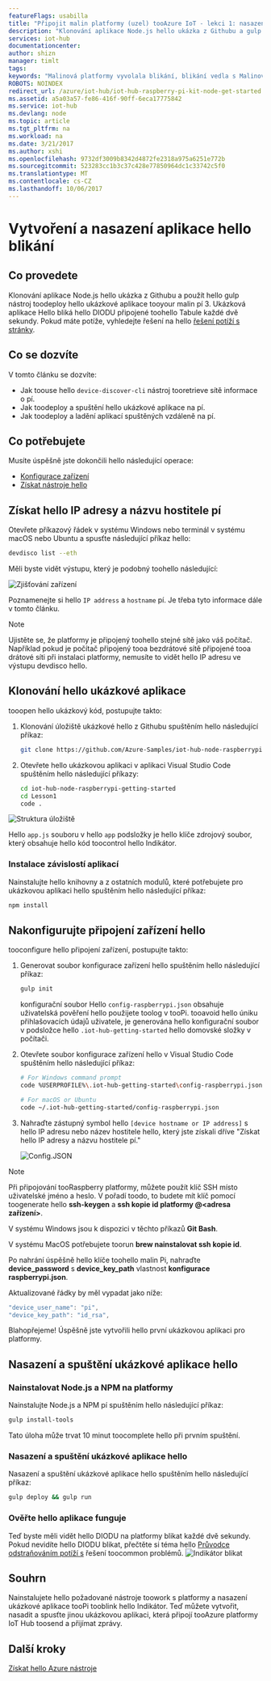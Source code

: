 ```yaml
---
featureFlags: usabilla
title: "Připojit malin platformy (uzel) tooAzure IoT - lekci 1: nasazení aplikace | Microsoft Docs"
description: "Klonování aplikace Node.js hello ukázka z Githubu a gulp toodeploy Tabule tooyour malin pí 3 této aplikace. Tato ukázková aplikace bliká hello DIODU připojené toohello Tabule každé dvě sekundy."
services: iot-hub
documentationcenter: 
author: shizn
manager: timlt
tags: 
keywords: "Malinová platformy vyvolala blikání, blikání vedla s Malinová platformy"
ROBOTS: NOINDEX
redirect_url: /azure/iot-hub/iot-hub-raspberry-pi-kit-node-get-started
ms.assetid: a5a03a57-fe86-416f-90ff-6eca17775842
ms.service: iot-hub
ms.devlang: node
ms.topic: article
ms.tgt_pltfrm: na
ms.workload: na
ms.date: 3/21/2017
ms.author: xshi
ms.openlocfilehash: 9732df3009b8342d4872fe2318a975a6251e772b
ms.sourcegitcommit: 523283cc1b3c37c428e77850964dc1c33742c5f0
ms.translationtype: MT
ms.contentlocale: cs-CZ
ms.lasthandoff: 10/06/2017
---
```

# <a name="create-and-deploy-hello-blink-application"></a>Vytvoření a nasazení aplikace hello blikání
## <a name="what-you-will-do"></a>Co provedete
Klonování aplikace Node.js hello ukázka z Githubu a použít hello gulp nástroj toodeploy hello ukázkové aplikace tooyour malin pí 3. Ukázková aplikace Hello bliká hello DIODU připojené toohello Tabule každé dvě sekundy. Pokud máte potíže, vyhledejte řešení na hello [řešení potíží s stránky](iot-hub-raspberry-pi-kit-node-troubleshooting.md).

## <a name="what-you-will-learn"></a>Co se dozvíte
V tomto článku se dozvíte:

* Jak toouse hello `device-discover-cli` nástroj tooretrieve sítě informace o pí.
* Jak toodeploy a spuštění hello ukázkové aplikace na pí.
* Jak toodeploy a ladění aplikací spuštěných vzdáleně na pí.

## <a name="what-you-need"></a>Co potřebujete
Musíte úspěšně jste dokončili hello následující operace:

* [Konfigurace zařízení](iot-hub-raspberry-pi-kit-node-lesson1-configure-your-device.md)
* [Získat nástroje hello](iot-hub-raspberry-pi-kit-node-lesson1-get-the-tools-win32.md)

## <a name="obtain-hello-ip-address-and-host-name-of-pi"></a>Získat hello IP adresy a názvu hostitele pí
Otevřete příkazový řádek v systému Windows nebo terminál v systému macOS nebo Ubuntu a spusťte následující příkaz hello:

```bash
devdisco list --eth
```

Měli byste vidět výstupu, který je podobný toohello následující:

![Zjišťování zařízení](media/iot-hub-raspberry-pi-lessons/lesson1/device_discovery.png)

Poznamenejte si hello `IP address` a `hostname` pí. Je třeba tyto informace dále v tomto článku.

> [!NOTE]
> Ujistěte se, že platformy je připojený toohello stejné sítě jako váš počítač. Například pokud je počítač připojený tooa bezdrátové sítě připojené tooa drátové síti při instalaci platformy, nemusíte to vidět hello IP adresu ve výstupu devdisco hello.

## <a name="clone-hello-sample-application"></a>Klonování hello ukázkové aplikace
tooopen hello ukázkový kód, postupujte takto:

1. Klonování úložiště ukázkové hello z Githubu spuštěním hello následující příkaz:
   
   ```bash
   git clone https://github.com/Azure-Samples/iot-hub-node-raspberrypi-getting-started.git
   ```
2. Otevřete hello ukázkovou aplikaci v aplikaci Visual Studio Code spuštěním hello následující příkazy:
   
   ```bash
   cd iot-hub-node-raspberrypi-getting-started
   cd Lesson1
   code .
   ```

![Struktura úložiště](media/iot-hub-raspberry-pi-lessons/lesson1/vscode-blink-mac.png)

Hello `app.js` souboru v hello `app` podsložky je hello klíče zdrojový soubor, který obsahuje hello kód toocontrol hello Indikátor.

### <a name="install-application-dependencies"></a>Instalace závislostí aplikací
Nainstalujte hello knihovny a z ostatních modulů, které potřebujete pro ukázkovou aplikaci hello spuštěním hello následující příkaz:

```bash
npm install
```

## <a name="configure-hello-device-connection"></a>Nakonfigurujte připojení zařízení hello
tooconfigure hello připojení zařízení, postupujte takto:

1. Generovat soubor konfigurace zařízení hello spuštěním hello následující příkaz:
   
   ```bash
   gulp init
   ```
   
   konfigurační soubor Hello `config-raspberrypi.json` obsahuje uživatelská pověření hello použijete toolog v tooPi. tooavoid hello úniku přihlašovacích údajů uživatele, je generována hello konfigurační soubor v podsložce hello `.iot-hub-getting-started` hello domovské složky v počítači.

2. Otevřete soubor konfigurace zařízení hello v Visual Studio Code spuštěním hello následující příkaz:
   
   ```bash
   # For Windows command prompt
   code %USERPROFILE%\.iot-hub-getting-started\config-raspberrypi.json
   
   # For macOS or Ubuntu
   code ~/.iot-hub-getting-started/config-raspberrypi.json
   ```
   
3. Nahraďte zástupný symbol hello `[device hostname or IP address]` s hello IP adresu nebo název hostitele hello, který jste získali dříve "Získat hello IP adresy a názvu hostitele pí."
   
   ![Config.JSON](media/iot-hub-raspberry-pi-lessons/lesson1/vscode-config-mac.png)

> [!NOTE]
> Při připojování tooRaspberry platformy, můžete použít klíč SSH místo uživatelské jméno a heslo. V pořadí toodo, to budete mít klíč pomocí toogenerate hello **ssh-keygen** a **ssh kopie id platformy @\<adresa zařízení\>**.
>
> V systému Windows jsou k dispozici v těchto příkazů **Git Bash**.
>
> V systému MacOS potřebujete toorun **brew nainstalovat ssh kopie id**.
>
> Po nahrání úspěšně hello klíče toohello malin Pi, nahraďte **device_password** s **device_key_path** vlastnost **konfigurace raspberrypi.json**.
>
> Aktualizované řádky by měl vypadat jako níže:
> ```javascript
> "device_user_name": "pi",
> "device_key_path": "id_rsa",
> ```

Blahopřejeme! Úspěšně jste vytvořili hello první ukázkovou aplikaci pro platformy.

## <a name="deploy-and-run-hello-sample-application"></a>Nasazení a spuštění ukázkové aplikace hello
### <a name="install-nodejs-and-npm-on-pi"></a>Nainstalovat Node.js a NPM na platformy
Nainstalujte Node.js a NPM pí spuštěním hello následující příkaz:

```bash
gulp install-tools
```

Tato úloha může trvat 10 minut toocomplete hello při prvním spuštění.

### <a name="deploy-and-run-hello-sample-app"></a>Nasazení a spuštění ukázkové aplikace hello
Nasazení a spuštění ukázkové aplikace hello spuštěním hello následující příkaz:

```bash
gulp deploy && gulp run
```

### <a name="verify-hello-app-works"></a>Ověřte hello aplikace funguje
Teď byste měli vidět hello DIODU na platformy blikat každé dvě sekundy.  Pokud nevidíte hello DIODU blikat, přečtěte si téma hello [Průvodce odstraňováním potíží s](iot-hub-raspberry-pi-kit-node-troubleshooting.md) řešení toocommon problémů.
![Indikátor blikat](media/iot-hub-raspberry-pi-lessons/lesson1/led_blinking.jpg)

## <a name="summary"></a>Souhrn
Nainstalujete hello požadované nástroje toowork s platformy a nasazení ukázkové aplikace tooPi tooblink hello Indikátor. Teď můžete vytvořit, nasadit a spusťte jinou ukázkovou aplikaci, která připojí tooAzure platformy IoT Hub toosend a přijímat zprávy.

## <a name="next-steps"></a>Další kroky
[Získat hello Azure nástroje](iot-hub-raspberry-pi-kit-node-lesson2-get-azure-tools-win32.md)

